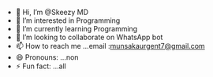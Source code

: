 - 👋 Hi, I’m @Skeezy MD
- 👀 I’m interested in Programming 
- 🌱 I’m currently learning Programming
- 💞️ I’m looking to collaborate on WhatsApp bot
- 📫 How to reach me ...email :munsakaurgent7@gmail.com 
- 😄 Pronouns: ...non
- ⚡ Fun fact: ...all

<!---
Skeezy2008/Skeezy2008 is a ✨ special ✨ repository because its `README.md` (this file) appears on your GitHub profile.
You can click the Preview link to take a look at your changes.
--->
